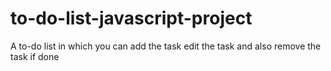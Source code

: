 # to-do-list-javascript-project
A to-do list in which you can add the task edit the task and also remove the task if done

